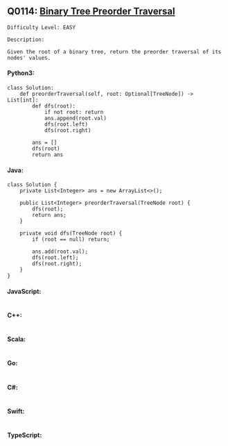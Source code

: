 ## Q0114: [Binary Tree Preorder Traversal](https://leetcode.com/problems/binary-tree-preorder-traversal/)

```
Difficulty Level: EASY
```

```
Description:

Given the root of a binary tree, return the preorder traversal of its nodes' values.
```

#### Python3:

```
class Solution:
    def preorderTraversal(self, root: Optional[TreeNode]) -> List[int]:
        def dfs(root):
            if not root: return
            ans.append(root.val)
            dfs(root.left)
            dfs(root.right)

        ans = []
        dfs(root)
        return ans
```

#### Java:

```
class Solution {
    private List<Integer> ans = new ArrayList<>();

    public List<Integer> preorderTraversal(TreeNode root) {
        dfs(root);
        return ans;
    }

    private void dfs(TreeNode root) {
        if (root == null) return;
        
        ans.add(root.val);
        dfs(root.left);
        dfs(root.right);
    }
}
```

#### JavaScript:

```

```

#### C++:

```

```

#### Scala:

```

```

#### Go:

```

```

#### C#:

```

```

#### Swift:

```

```

#### TypeScript:

```

```